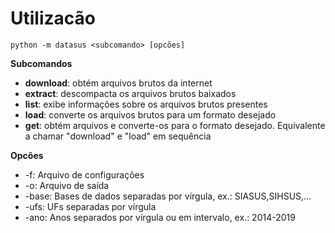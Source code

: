 

# Utilizacão

```shell
python -m datasus <subcomando> [opcões]
```

**Subcomandos**
- **download**: obtém arquivos brutos da internet
- **extract**: descompacta os arquivos brutos baixados
- **list**: exibe informações sobre os arquivos brutos presentes
- **load**: converte os arquivos brutos para um formato desejado
- **get**: obtém arquivos e converte-os para o formato desejado. Equivalente a chamar "download" e "load" em sequência

**Opcões**
- -f: Arquivo de configurações
- -o: Arquivo de saída
- -base: Bases de dados separadas por vírgula, ex.: SIASUS,SIHSUS,...
- -ufs: UFs separadas por vírgula
- -ano: Anos separados por vírgula ou em intervalo, ex.: 2014-2019
